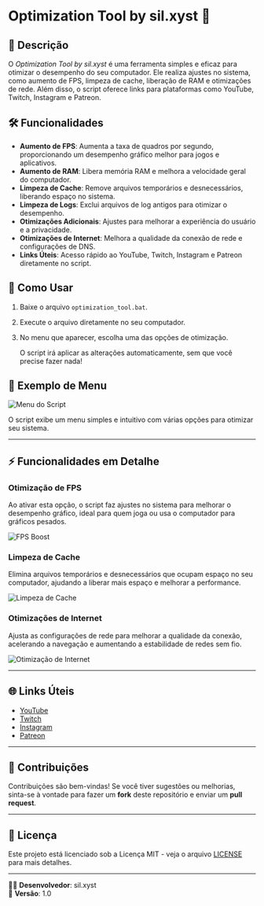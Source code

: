 # Optimization Tool by sil.xyst 🚀

## 📝 Descrição

O *Optimization Tool by sil.xyst* é uma ferramenta simples e eficaz para otimizar o desempenho do seu computador. Ele realiza ajustes no sistema, como aumento de FPS, limpeza de cache, liberação de RAM e otimizações de rede. Além disso, o script oferece links para plataformas como YouTube, Twitch, Instagram e Patreon.

## 🛠️ Funcionalidades

- **Aumento de FPS**: Aumenta a taxa de quadros por segundo, proporcionando um desempenho gráfico melhor para jogos e aplicativos.
- **Aumento de RAM**: Libera memória RAM e melhora a velocidade geral do computador.
- **Limpeza de Cache**: Remove arquivos temporários e desnecessários, liberando espaço no sistema.
- **Limpeza de Logs**: Exclui arquivos de log antigos para otimizar o desempenho.
- **Otimizações Adicionais**: Ajustes para melhorar a experiência do usuário e a privacidade.
- **Otimizações de Internet**: Melhora a qualidade da conexão de rede e configurações de DNS.
- **Links Úteis**: Acesso rápido ao YouTube, Twitch, Instagram e Patreon diretamente no script.

## 🔧 Como Usar

1. Baixe o arquivo `optimization_tool.bat`.
2. Execute o arquivo diretamente no seu computador.
3. No menu que aparecer, escolha uma das opções de otimização.
   
   O script irá aplicar as alterações automaticamente, sem que você precise fazer nada!

## 📸 Exemplo de Menu

![Menu do Script](https://cdn.discordapp.com/attachments/1322221989791924327/1355047617565954148/image.png?ex=67e781ef&is=67e6306f&hm=8567166917911ba86a0b473bdac209c11102706e61783183a6bdd81f6c4f90b9&)

O script exibe um menu simples e intuitivo com várias opções para otimizar seu sistema.

---

## ⚡ Funcionalidades em Detalhe

### **Otimização de FPS**
Ao ativar esta opção, o script faz ajustes no sistema para melhorar o desempenho gráfico, ideal para quem joga ou usa o computador para gráficos pesados.

![FPS Boost](https://cdn.discordapp.com/attachments/1322221989791924327/1355047818108076134/image.png?ex=67e7821f&is=67e6309f&hm=408fc313e68b88f71eeb276e75142a59d4c8514f7fc43d08d8610d89d818745e&)

### **Limpeza de Cache**
Elimina arquivos temporários e desnecessários que ocupam espaço no seu computador, ajudando a liberar mais espaço e melhorar a performance.

![Limpeza de Cache](https://cdn.discordapp.com/attachments/1322221989791924327/1355048008701575168/image.png?ex=67e7824c&is=67e630cc&hm=803674bec839c0fe8a095dfbc322e6708e01572345b00bd708e847e74493a075&)

### **Otimizações de Internet**
Ajusta as configurações de rede para melhorar a qualidade da conexão, acelerando a navegação e aumentando a estabilidade de redes sem fio.

![Otimização de Internet](https://cdn.discordapp.com/attachments/1322221989791924327/1355048430082195517/image.png?ex=67e782b1&is=67e63131&hm=1068feebcb3da0f08a2785bc1a1cb900f05191558ce1c4c8377801a957b9cecd&)

---

## 🌐 Links Úteis

- [YouTube](https://www.youtube.com/@sil_xyst)
- [Twitch](https://www.twitch.tv/silxyst1)
- [Instagram](https://www.instagram.com/sil.xyst/)
- [Patreon](https://www.patreon.com/c/VeloTrackMods)

---

## 🤝 Contribuições

Contribuições são bem-vindas! Se você tiver sugestões ou melhorias, sinta-se à vontade para fazer um **fork** deste repositório e enviar um **pull request**.

---

## 📝 Licença

Este projeto está licenciado sob a Licença MIT - veja o arquivo [LICENSE](LICENSE) para mais detalhes.

---

👨‍💻 **Desenvolvedor**: sil.xyst  
🚀 **Versão**: 1.0
